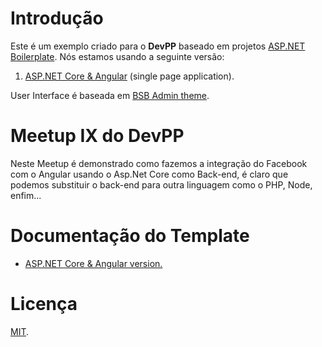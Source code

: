 # Introdução

Este é um exemplo criado para o **DevPP** baseado em projetos [ASP.NET Boilerplate](https://aspnetboilerplate.com/Pages/Documents). Nós estamos usando a seguinte versão:

1. [ASP.NET Core & Angular](https://aspnetboilerplate.com/Pages/Documents/Zero/Startup-Template-Angular) (single page application).
 
User Interface é baseada em [BSB Admin theme](https://github.com/gurayyarar/AdminBSBMaterialDesign).
 
# Meetup IX do DevPP

Neste Meetup é demonstrado como fazemos a integração do Facebook com o Angular usando o Asp.Net Core como Back-end, é claro que podemos substituir o back-end para outra linguagem como o PHP, Node, enfim...

# Documentação do Template

* [ASP.NET Core & Angular  version.](https://aspnetboilerplate.com/Pages/Documents/Zero/Startup-Template-Angular)

# Licença

[MIT](LICENSE).
